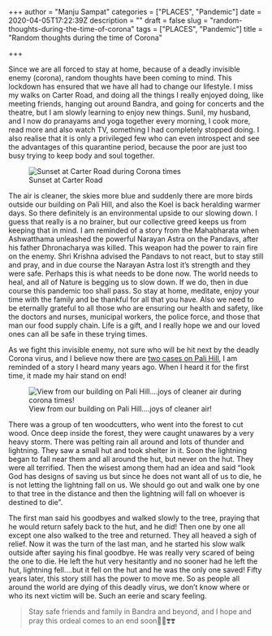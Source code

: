 +++
author = "Manju Sampat"
categories = ["PLACES", "Pandemic"]
date = 2020-04-05T17:22:39Z
description = ""
draft = false
slug = "random-thoughts-during-the-time-of-corona"
tags = ["PLACES", "Pandemic"]
title = "Random thoughts during the time of Corona"

+++


<p>Since we are all forced to stay at home, because of a deadly invisible enemy (corona), random thoughts have been coming to mind. This lockdown has ensured that we have all had to change our lifestyle. I miss my walks on Carter Road, and doing all the things I really enjoyed doing, like meeting friends, hanging out around Bandra, and going for concerts and the theatre, but I am slowly learning to enjoy new things. Sunil, my husband, and I now do pranayams and yoga together every morning, I cook more, read more and also watch TV, something I had completely stopped doing. I also realise that it is only a privileged few who can even introspect and see the advantages of this quarantine period, because the poor are just too busy trying to keep body and soul together.</p>
<figure class="image regular "><picture style=""><source srcset="https://images.storychief.com/account_4266/20200319_191631_25f8c1c9fd22dd5e98c320446c516f04_800.JPG 1x" media="(max-width: 768px)" /><source srcset="https://images.storychief.com/account_4266/20200319_191631_25f8c1c9fd22dd5e98c320446c516f04_800.JPG 1x" media="(min-width: 769px)" /><img style="" alt="Sunset at Carter Road during Corona times" src="https://i1.wp.com/images.storychief.com/account_4266/20200319_191631_25f8c1c9fd22dd5e98c320446c516f04_800.JPG?w=850&#038;ssl=1" data-recalc-dims="1" /></picture><figcaption>Sunset at Carter Road</figcaption></figure>
<p>The air is cleaner, the skies more blue and suddenly there are more birds outside our building on Pali Hill, and also the Koel is back heralding warmer days. So there definitely is an environmental upside to our slowing down. I guess that really is a no brainer, but our collective greed keeps us from keeping that in mind. I am reminded of a story from the Mahabharata when Ashwatthama unleashed the powerful Narayan Astra on the Pandavs, after his father Dhronacharya was killed. This weapon had the power to rain fire on the enemy. Shri Krishna advised the Pandavs to not react, but to stay still and pray, and in due course the Narayan Astra lost it’s strength and they were safe. Perhaps this is what needs to be done now. The world needs to heal, and all of Nature is begging us to slow down. If we do, then in due course this pandemic too shall pass. So stay at home, meditate, enjoy your time with the family and be thankful for all that you have. Also we need to be eternally grateful to all those who are ensuring our health and safety, like the doctors and nurses, municipal workers, the police force, and those that man our food supply chain. Life is a gift, and I really hope we and our loved ones can all be safe in these trying times.</p>
<p>As we fight this invisible enemy, not sure who will be hit next by the deadly Corona virus, and I believe now there are <a target="_blank" href="https://www.google.com/search?rlz=1C5CHFA_enIN821IN822&#038;ei=KMaJXueKLrmG4-EP1pGqgAY&#038;q=covid19+cases+in+pali+hill+bandra&#038;oq=covid19+cases+in+pali+hill+bandra&#038;gs_lcp=CgZwc3ktYWIQAzoECAAQR0oJCBcSBTEyLTU2SggIGBIEMTItM1DcEVjcEWC8GWgAcAJ4AIABnAGIAZwBkgEDMC4xmAEAoAEBqgEHZ3dzLXdpeg&#038;sclient=psy-ab&#038;ved=0ahUKEwjnvq2fnNHoAhU5wzgGHdaICmAQ4dUDCAw&#038;uact=5" rel="noopener noreferrer">two cases on Pali Hill</a>, I am reminded of a story I heard many years ago. When I heard it for the first time, it made my hair stand on end!</p>
<figure class="image regular "><picture style=""><source srcset="https://images.storychief.com/account_4266/IMG_5747_fe4ca1578327d938e90765ed781b2c85_800.JPG 1x" media="(max-width: 768px)" /><source srcset="https://images.storychief.com/account_4266/IMG_5747_fe4ca1578327d938e90765ed781b2c85_800.JPG 1x" media="(min-width: 769px)" /><img style="" alt="View from our building on Pali Hill....joys of cleaner air during corona times!" src="https://i1.wp.com/images.storychief.com/account_4266/IMG_5747_fe4ca1578327d938e90765ed781b2c85_800.JPG?w=850&#038;ssl=1" data-recalc-dims="1" /></picture><figcaption>View from our building on Pali Hill&#8230;.joys of cleaner air!</figcaption></figure>
<p>There was a group of ten woodcutters, who went into the forest to cut wood. Once deep inside the forest, they were caught unawares by a very heavy storm. There was pelting rain all around and lots of thunder and lightning. They saw a small hut and took shelter in it. Soon the lightning began to fall near them and all around the hut, but never on the hut. They were all terrified. Then the wisest among them had an idea and said “look God has designs of saving us but since he does not want all of us to die, he is not letting the lightning fall on us. We should go out and walk one by one to that tree in the distance and then the lightning will fall on whoever is destined to die”.</p>
<p>The first man said his goodbyes and walked slowly to the tree, praying that he would return safely back to the hut, and he did! Then one by one all except one also walked to the tree and returned. They all heaved a sigh of relief. Now it was the turn of the last man, and he started his slow walk outside after saying his final goodbye. He was really very scared of being the one to die. He left the hut very hesitantly and no sooner had he left the hut, lightning fell&#8230;.but it fell on the hut and he was the only one saved! Fifty years later, this story still has the power to move me. So as people all around the world are dying of this deadly virus, we don’t know where or who its next victim will be. Such an eerie and scary feeling.</p>
<blockquote><p>Stay safe friends and family in Bandra and beyond, and I hope and pray this ordeal comes to an end soon&#x1f64f;&#x1f64f;&#x2763;&#xfe0f;&#x2763;&#xfe0f;</p></blockquote>
<p><!-- strchf script --><script>        if(window.strchfSettings === undefined) window.strchfSettings = {};    window.strchfSettings.stats = {url: "https://urban-wiz.storychief.io/random-thoughts-during-the-time-of-corona?id=1921998329&type=2",title: "Random thoughts during the time of Corona",id: "5898643e-cb57-4197-adf1-22d855b8bf1d"};            (function(d, s, id) {      var js, sjs = d.getElementsByTagName(s)[0];      if (d.getElementById(id)) {window.strchf.update(); return;}      js = d.createElement(s); js.id = id;      js.src = "https://d37oebn0w9ir6a.cloudfront.net/scripts/v0/strchf.js";      js.async = true;      sjs.parentNode.insertBefore(js, sjs);    }(document, 'script', 'storychief-jssdk'))    </script><!-- End strchf script --></p>



